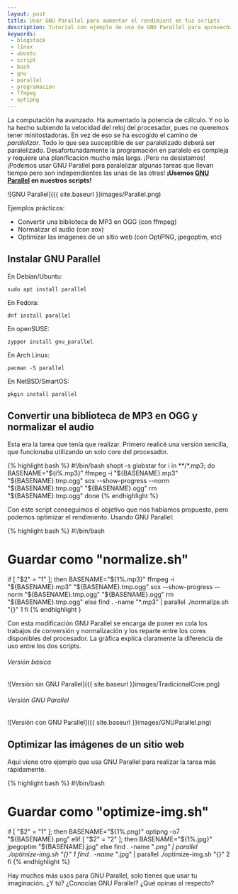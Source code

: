```yaml
---
layout: post
title: Usar GNU Parallel para aumentar el rendimient en tus scripts
description: Tutorial con ejemplo de uso de GNU Parallel para aprovechar el procesador al 100% en tus scripts.
keywords:
 - blogstack
 - linux
 - ubuntu
 - script
 - bash
 - gnu
 - parallel
 - programacion
 - ffmpeg
 - optipng
---
```


La computación ha avanzado. Ha aumentado la potencia de cálculo. Y no lo ha hecho subiendo la velocidad del reloj del procesador, pues no queremos tener minitostadoras. En vez de eso se ha escogido el camino de _paralelizar_. Todo lo que sea susceptible de ser paralelizado deberá ser paralelizado. Desafortunadamente la programación en paralelo es compleja y requiere una planificación mucho más larga. ¡Pero no desistamos! ¡Podemos usar GNU Parallel para paralelizar algunas tareas que llevan tiempo pero son independientes las unas de las otras! __¡Usemos [GNU Parallel](http://www.gnu.org/software/parallel/) en nuestros scripts!__

![GNU Parallel]({{ site.baseurl }}images/Parallel.png)

Ejemplos prácticos:
 - Convertir una biblioteca de MP3 en OGG (con ffmpeg)
 - Normalizar el audio (con sox)
 - Optimizar las imágenes de un sitio web (con OptiPNG, jpegoptim, etc)

## Instalar GNU Parallel

En Debian/Ubuntu: 
```
sudo apt install parallel
```

En Fedora:
```
dnf install parallel
```

En openSUSE:

```
zypper install gnu_parallel
```


En Arch Linux:

```
pacman -S parallel
```


En NetBSD/SmartOS:

```
pkgin install parallel
```

## Convertir una biblioteca de MP3 en OGG y normalizar el audio

Esta era la tarea que tenía que realizar. Primero realicé una versión sencilla, que funcionaba utilizando un solo core del procesador.

{% highlight bash %}
#!/bin/bash
shopt -s globstar
for i in **/*.mp3; do
	BASENAME="${i%.mp3}"
	ffmpeg -i "${BASENAME}.mp3" "${BASENAME}.tmp.ogg"
	sox --show-progress --norm "${BASENAME}.tmp.ogg" "${BASENAME}.ogg"
	rm "${BASENAME}.tmp.ogg"
done
{% endhighlight %}

Con este script conseguimos el objetivo que nos habíamos propuesto, pero podemos optimizar el rendimiento. Usando GNU Parallel:

{% highlight bash %}
#!/bin/bash

# Guardar como "normalize.sh"

if [ "$2" = "1"  ]; then
	BASENAME="${1%.mp3}"
	ffmpeg -i "${BASENAME}.mp3" "${BASENAME}.tmp.ogg"
	sox --show-progress --norm "${BASENAME}.tmp.ogg" "${BASENAME}.ogg"
	rm "${BASENAME}.tmp.ogg"
else
	find  . -name "*.mp3" | parallel ./normalize.sh "{}" 1
fi
{% endhighlight }

Con esta modificación GNU Parallel se encarga de poner en cola los trabajos de conversión y normalización y los reparte entre los cores disponibles del procesador. La gráfica explica claramente la diferencia de uso entre los dos scripts.

###### Versión básica

![Versión sin GNU Parallel]({{ site.baseurl }}images/TradicionalCore.png)


###### Versión GNU Parallel

![Versión con GNU Parallel]({{ site.baseurl }}images/GNUParallel.png)

## Optimizar las imágenes de un sitio web

Aquí viene otro ejemplo que usa GNU Parallel para realizar la tarea más rápidamente.

{% highlight bash %}
#!/bin/bash

# Guardar como "optimize-img.sh"

if [ "$2" = "1"  ]; then
	BASENAME="${1%.png}"
	optipng -o7 "${BASENAME}.png"
elif [ "$2" = "2"  ]; then
	BASENAME="${1%.jpg}"
	jpegoptim "${BASENAME}.jpg"
else
	find  . -name "*.png" | parallel ./optimize-img.sh "{}" 1
	find  . -name "*.jpg" | parallel ./optimize-img.sh "{}" 2
fi
{% endhighlight %}

Hay muchos más usos para GNU Parallel, solo tienes que usar tu imaginación. ¿Y tú? ¿Conocías GNU Parallel? ¿Qué opinas al respecto?
